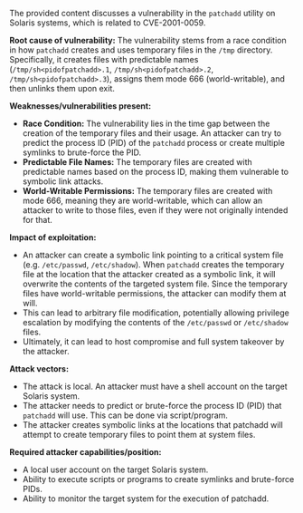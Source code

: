The provided content discusses a vulnerability in the `patchadd` utility on Solaris systems, which is related to CVE-2001-0059.

**Root cause of vulnerability:**
The vulnerability stems from a race condition in how `patchadd` creates and uses temporary files in the `/tmp` directory. Specifically, it creates files with predictable names (`/tmp/sh<pidofpatchadd>.1`, `/tmp/sh<pidofpatchadd>.2`, `/tmp/sh<pidofpatchadd>.3`), assigns them mode 666 (world-writable), and then unlinks them upon exit.

**Weaknesses/vulnerabilities present:**
- **Race Condition:** The vulnerability lies in the time gap between the creation of the temporary files and their usage. An attacker can try to predict the process ID (PID) of the `patchadd` process or create multiple symlinks to brute-force the PID.
- **Predictable File Names:** The temporary files are created with predictable names based on the process ID, making them vulnerable to symbolic link attacks.
- **World-Writable Permissions:** The temporary files are created with mode 666, meaning they are world-writable, which can allow an attacker to write to those files, even if they were not originally intended for that.

**Impact of exploitation:**
- An attacker can create a symbolic link pointing to a critical system file (e.g. `/etc/passwd`, `/etc/shadow`). When `patchadd` creates the temporary file at the location that the attacker created as a symbolic link, it will overwrite the contents of the targeted system file. Since the temporary files have world-writable permissions, the attacker can modify them at will.
- This can lead to arbitrary file modification, potentially allowing privilege escalation by modifying the contents of the `/etc/passwd` or `/etc/shadow` files.
- Ultimately, it can lead to host compromise and full system takeover by the attacker.

**Attack vectors:**
- The attack is local. An attacker must have a shell account on the target Solaris system.
- The attacker needs to predict or brute-force the process ID (PID) that `patchadd` will use. This can be done via script/program.
- The attacker creates symbolic links at the locations that patchadd will attempt to create temporary files to point them at system files.

**Required attacker capabilities/position:**
- A local user account on the target Solaris system.
- Ability to execute scripts or programs to create symlinks and brute-force PIDs.
- Ability to monitor the target system for the execution of patchadd.